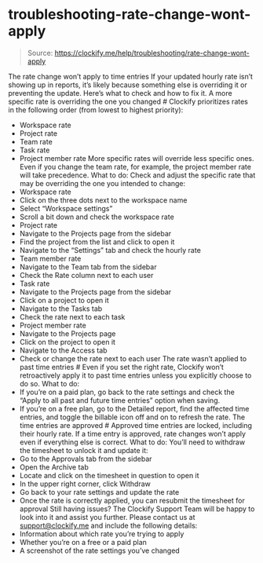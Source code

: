 # troubleshooting-rate-change-wont-apply

> Source: https://clockify.me/help/troubleshooting/rate-change-wont-apply

The rate change won’t apply to time entries
If your updated hourly rate isn’t showing up in reports, it’s likely because something else is overriding it or preventing the update. Here’s what to check and how to fix it.
A more specific rate is overriding the one you changed #
Clockify prioritizes rates in the following order (from lowest to highest priority):
- Workspace rate
- Project rate
- Team rate
- Task rate
- Project member rate
More specific rates will override less specific ones. Even if you change the team rate, for example, the project member rate will take precedence.
What to do:
Check and adjust the specific rate that may be overriding the one you intended to change:
- Workspace rate
- Click on the three dots next to the workspace name
- Select “Workspace settings”
- Scroll a bit down and check the workspace rate
- Project rate
- Navigate to the Projects page from the sidebar
- Find the project from the list and click to open it
- Navigate to the “Settings” tab and check the hourly rate
- Team member rate
- Navigate to the Team tab from the sidebar
- Check the Rate column next to each user
- Task rate
- Navigate to the Projects page from the sidebar
- Click on a project to open it
- Navigate to the Tasks tab
- Check the rate next to each task
- Project member rate
- Navigate to the Projects page
- Click on the project to open it
- Navigate to the Access tab
- Check or change the rate next to each user
The rate wasn’t applied to past time entries #
Even if you set the right rate, Clockify won’t retroactively apply it to past time entries unless you explicitly choose to do so.
What to do:
- If you’re on a paid plan, go back to the rate settings and check the “Apply to all past and future time entries” option when saving.
- If you’re on a free plan, go to the Detailed report, find the affected time entries, and toggle the billable icon off and on to refresh the rate.
The time entries are approved #
Approved time entries are locked, including their hourly rate. If a time entry is approved, rate changes won’t apply even if everything else is correct.
What to do:
You’ll need to withdraw the timesheet to unlock it and update it:
- Go to the Approvals tab from the sidebar
- Open the Archive tab
- Locate and click on the timesheet in question to open it
- In the upper right corner, click Withdraw
- Go back to your rate settings and update the rate
- Once the rate is correctly applied, you can resubmit the timesheet for approval
Still having issues? The Clockify Support Team will be happy to look into it and assist you further. Please contact us at support@clockify.me and include the following details:
- Information about which rate you’re trying to apply
- Whether you’re on a free or a paid plan
- A screenshot of the rate settings you’ve changed